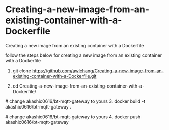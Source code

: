 # Creating-a-new-image-from-an-existing-container-with-a-Dockerfile
Creating a new image from an existing container with a Dockerfile

follow the steps below for creating a new image from an existing container with a Dockerfile
1. git clone https://github.com/awlchang/Creating-a-new-image-from-an-existing-container-with-a-Dockerfile.git

2. cd Creating-a-new-image-from-an-existing-container-with-a-Dockerfile/

\# change akashic0616/bt-mqtt-gateway to yours
3. docker build -t akashic0616/bt-mqtt-gateway .

\# change akashic0616/bt-mqtt-gateway to yours
4. docker push akashic0616/bt-mqtt-gateway
